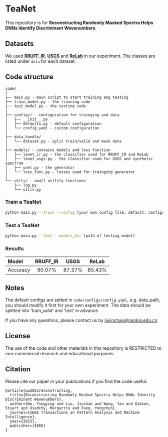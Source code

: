 # TeaNet

This repository is for **Reconstructing Randomly Masked Spectra Helps DNNs Identify Discriminant Wavenumbers**.

## Datasets

We used **[RRUFF_IR](https://rruff.info/zipped_data_files/infrared/Processed.zip)**, **[USGS](https://www.sciencebase.gov/catalog/item/requestDownload/5807a2a2e4b0841e59e3a18d?filePath=__disk__97%2F9c%2F35%2F979c35f740ed4991a282a918115a6652270462dd)** and **[ReLab](https://drive.google.com/drive/folders/1KNvZSw5nPa75CUG0-FZsaLq29b7B-ZTU)** in our experiment. The classes are listed under `data`  for each dataset.

## Code structure

```
code/
│
├── main.py - main script to start training ang testing
├── train_model.py - the training code
├── test_model.py - the testing code
│
├── configs/ - configuration for trainging and data
│   ├── __init__.py
│   ├── defaults.py - default configuration
│   └── config.yaml - custom configuration
│
├── data_handle/
│   └── dataset.py - split train/valid and mask data
│
├── models/ - contains models and loss function
│   ├── lenet_ir.py - the classifier used for RRUFF_IR and ReLab
│   ├── lenet_usgs.py - the classifier used for USGS and synthetic spectrum
│   ├── unet.py - the generator
│   └── loss_func.py - losses used for trainging generator
│  
└── utils/ - small utility functions
    ├── log.py
    └── utils.py
```

### Train a TeaNet

```bash
python main.py --train --config [your own config file, default: configs/config.yaml]
```

### Test a TeaNet

```bash
python main.py --test --models_dir [path of testing model]
```

### Results

| Model  | RRUFF_IR  | USGS | ReLab |
| :----- | :-------: | :----------------: | :---: |
| Accuracy | 90.07% |        87.37%         |  85.43%  |

## Notes

The default configs are setted in `code/configs/config.yaml`, e.g. data_path, you should modify it first for your own  experiment. The data should be splitted into 'train_valid' and 'test' in advance.

If you have any quesitons, please contact us by liujinchao@nankai.edu.cn

## License

The use of the code and other materials in this repository is RESTRICTED to non-commercial research and educational purposes.


## Citation

Please cite our paper in your publications if you find the code useful:

```
@article{wu2023reconstructing,
  title={Reconstructing Randomly Masked Spectra Helps DNNs Identify Discriminant Wavenumbers},
  author={Wu, Yingying and Liu, Jinchao and Wang, Yan and Gibson, Stuart and Osadchy, Margarita and Fang, Yongchun},
  journal={IEEE Transactions on Pattern Analysis and Machine Intelligence},
  year={2023},
  publisher={IEEE}
}
```


